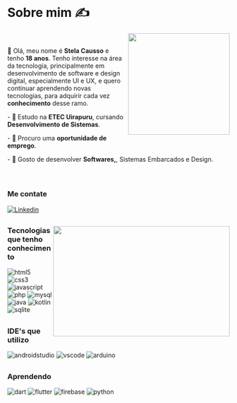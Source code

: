 <br>
 
# Sobre mim ✍

<img align="right" width="230px" margin="20px" src="https://github.com/user-attachments/assets/e5f6bc8c-cb66-488b-9d6f-d79fbfa8ccf5" />


<br>

 👋  Olá, meu nome é **Stela Causso** e tenho **18 anos**. Tenho interesse na área da tecnologia, principalmente em desenvolvimento de software e design digital, especialmente UI e UX, e quero continuar aprendendo novas tecnologias, para adquirir cada vez **conhecimento** desse ramo.

<p align="left"> -  🎒 Estudo na <b>ETEC Uirapuru</b>, cursando <b>Desenvolvimento de Sistemas</b>. </p>
<p align="left"> -  💪 Procuro uma <b>oportunidade de emprego</b>. </p>
<p align="left"> -  📱 Gosto de desenvolver <b>Softwares,</b>, Sistemas Embarcados e Design. </p>

<br>

##

### Me contate 

[![Linkedin](https://img.shields.io/badge/LinkedIn-323330?style=for-the-badge&logo=linkedin&logoColor=0066c7)](https://www.linkedin.com/in/stela-causso/)



##

<img align="right" width="400px" height="250px" src="https://github-readme-stats.vercel.app/api/top-langs/?username=33samael&layout=compact&theme=github_dark&title_color=ffffff&hide_border=true" />

### Tecnologias que tenho conhecimento

![html5](https://img.shields.io/badge/HTML5-323330?style=for-the-badge&logo=html5&logoColor=E34F26)
![css3](https://img.shields.io/badge/CSS3-323330?style=for-the-badge&logo=css3&logoColor=1572B6)
![javascript](https://img.shields.io/badge/JavaScript-323330?style=for-the-badge&logo=javascript&logoColor=F7DF1E)
![php](https://img.shields.io/badge/PHP-323330?style=for-the-badge&logo=php&logoColor=777bb3)
![mysql](https://img.shields.io/badge/MySQL-323330?style=for-the-badge&logo=mysql&logoColor=white)
![java](https://img.shields.io/badge/Java-323330?style=for-the-badge&logo=openjdk&logoColor=ED8B00)
![kotlin](https://img.shields.io/badge/Kotlin-323330?&style=for-the-badge&logo=kotlin&logoColor=0095D5)
![sqlite](https://img.shields.io/badge/SQLite-323330?style=for-the-badge&logo=sqlite&logoColor=8bd1f7)


##

### IDE's que utilizo

![androidstudio](https://img.shields.io/badge/Android_Studio-323330?style=for-the-badge&logo=android-studio&logoColor=0a9b10)
![vscode](https://img.shields.io/badge/Visual_Studio_Code-323330?style=for-the-badge&logo=visual%20studio%20code&logoColor=white)
![arduino](https://img.shields.io/badge/Arduino_IDE-323330?style=for-the-badge&logo=arduino&logoColor=00979d)


##

### Aprendendo

![dart](https://img.shields.io/badge/Dart-323330?style=for-the-badge&logo=dart&logoColor=04599c)
![flutter](https://img.shields.io/badge/Flutter-323330?style=for-the-badge&logo=flutter&logoColor=5ac7f8)
![firebase](https://img.shields.io/badge/Firebase-323330?style=for-the-badge&logo=firebase&logoColor=ff9100)
![python](https://img.shields.io/badge/Python-323330?style=for-the-badge&logo=python&logoColor=4479a1)

##
